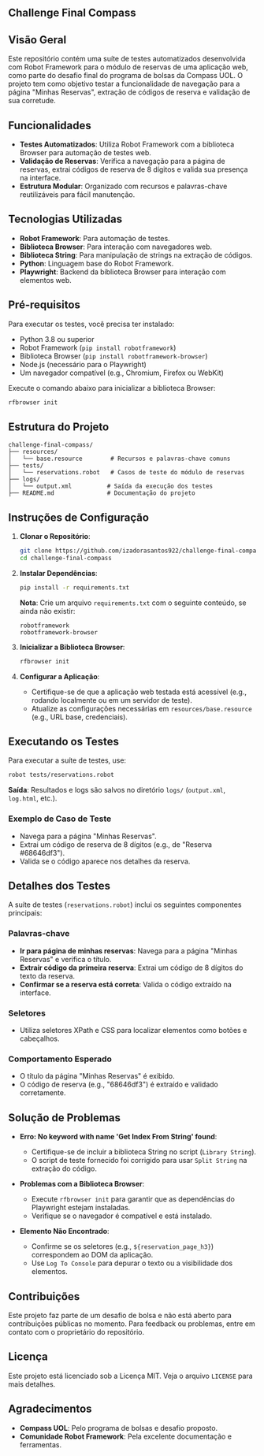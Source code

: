 ## Challenge Final Compass

## Visão Geral

Este repositório contém uma suíte de testes automatizados desenvolvida com Robot Framework para o módulo de reservas de uma aplicação web, como parte do desafio final do programa de bolsas da Compass UOL. O projeto tem como objetivo testar a funcionalidade de navegação para a página "Minhas Reservas", extração de códigos de reserva e validação de sua corretude.

## Funcionalidades

- **Testes Automatizados**: Utiliza Robot Framework com a biblioteca Browser para automação de testes web.
- **Validação de Reservas**: Verifica a navegação para a página de reservas, extrai códigos de reserva de 8 dígitos e valida sua presença na interface.
- **Estrutura Modular**: Organizado com recursos e palavras-chave reutilizáveis para fácil manutenção.

## Tecnologias Utilizadas

- **Robot Framework**: Para automação de testes.
- **Biblioteca Browser**: Para interação com navegadores web.
- **Biblioteca String**: Para manipulação de strings na extração de códigos.
- **Python**: Linguagem base do Robot Framework.
- **Playwright**: Backend da biblioteca Browser para interação com elementos web.

## Pré-requisitos

Para executar os testes, você precisa ter instalado:

- Python 3.8 ou superior
- Robot Framework (`pip install robotframework`)
- Biblioteca Browser (`pip install robotframework-browser`)
- Node.js (necessário para o Playwright)
- Um navegador compatível (e.g., Chromium, Firefox ou WebKit)

Execute o comando abaixo para inicializar a biblioteca Browser:

```bash
rfbrowser init
```

## Estrutura do Projeto

```
challenge-final-compass/
├── resources/
│   └── base.resource        # Recursos e palavras-chave comuns
├── tests/
│   └── reservations.robot   # Casos de teste do módulo de reservas
├── logs/
│   └── output.xml          # Saída da execução dos testes
├── README.md               # Documentação do projeto
```

## Instruções de Configuração

1. **Clonar o Repositório**:

   ```bash
   git clone https://github.com/izadorasantos922/challenge-final-compass.git
   cd challenge-final-compass
   ```

2. **Instalar Dependências**:

   ```bash
   pip install -r requirements.txt
   ```

   **Nota**: Crie um arquivo `requirements.txt` com o seguinte conteúdo, se ainda não existir:

   ```
   robotframework
   robotframework-browser
   ```

3. **Inicializar a Biblioteca Browser**:

   ```bash
   rfbrowser init
   ```

4. **Configurar a Aplicação**:

   - Certifique-se de que a aplicação web testada está acessível (e.g., rodando localmente ou em um servidor de teste).
   - Atualize as configurações necessárias em `resources/base.resource` (e.g., URL base, credenciais).

## Executando os Testes

Para executar a suíte de testes, use:

```bash
robot tests/reservations.robot
```

**Saída**: Resultados e logs são salvos no diretório `logs/` (`output.xml`, `log.html`, etc.).

### Exemplo de Caso de Teste

- Navega para a página "Minhas Reservas".
- Extrai um código de reserva de 8 dígitos (e.g., de "Reserva #68646df3").
- Valida se o código aparece nos detalhes da reserva.

## Detalhes dos Testes

A suíte de testes (`reservations.robot`) inclui os seguintes componentes principais:

### Palavras-chave

- **Ir para página de minhas reservas**: Navega para a página "Minhas Reservas" e verifica o título.
- **Extrair código da primeira reserva**: Extrai um código de 8 dígitos do texto da reserva.
- **Confirmar se a reserva está correta**: Valida o código extraído na interface.

### Seletores

- Utiliza seletores XPath e CSS para localizar elementos como botões e cabeçalhos.

### Comportamento Esperado

- O título da página "Minhas Reservas" é exibido.
- O código de reserva (e.g., "68646df3") é extraído e validado corretamente.

## Solução de Problemas

- **Erro: No keyword with name 'Get Index From String' found**:

  - Certifique-se de incluir a biblioteca String no script (`Library String`).
  - O script de teste fornecido foi corrigido para usar `Split String` na extração do código.

- **Problemas com a Biblioteca Browser**:

  - Execute `rfbrowser init` para garantir que as dependências do Playwright estejam instaladas.
  - Verifique se o navegador é compatível e está instalado.

- **Elemento Não Encontrado**:

  - Confirme se os seletores (e.g., `${reservation_page_h3}`) correspondem ao DOM da aplicação.
  - Use `Log To Console` para depurar o texto ou a visibilidade dos elementos.

## Contribuições

Este projeto faz parte de um desafio de bolsa e não está aberto para contribuições públicas no momento. Para feedback ou problemas, entre em contato com o proprietário do repositório.

## Licença

Este projeto está licenciado sob a Licença MIT. Veja o arquivo `LICENSE` para mais detalhes.

## Agradecimentos

- **Compass UOL**: Pelo programa de bolsas e desafio proposto.
- **Comunidade Robot Framework**: Pela excelente documentação e ferramentas.